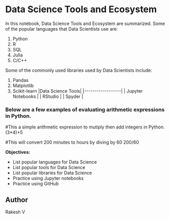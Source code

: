 # Data Science Tools and Ecosystem
In this notebook, Data Science Tools and Ecosystem are summarized.
Some of the popular languages that Data Scientists use are:
1. Python
2. R
3. SQL
4. Julia
5. C/C++


Some of the commonly used libraries used by Data Scientists include:
1. Pandas
2. Matplotlib
3. Scikit-learn
|Data Science Tools|
|------------------|
| Jupyter Notebooks |
| RStudio |
| Spyder |


### Below are a few examples of evaluating arithmetic expressions in Python.
#This a simple arithmetic expression to mutiply then add integers in Python.
(3*4)+5


#This will convert 200 minutes to hours by diving by 60
200/60


**Objectives:**

- List popular languages for Data Science
- List popular tools for Data Science
- List popular libraries for Data Science
- Practice using Jupyter notebooks
- Practice using GitHub

  
## Author
Rakesh V

